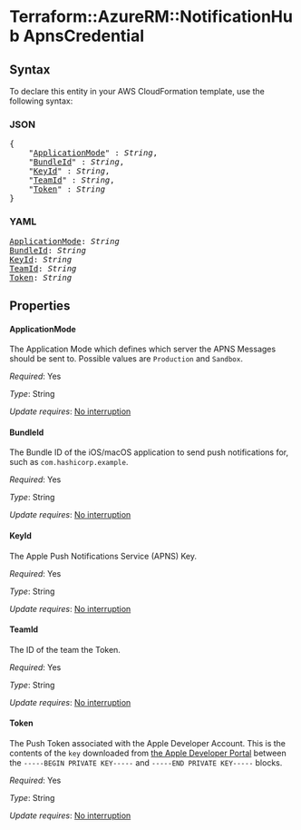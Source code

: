 # Terraform::AzureRM::NotificationHub ApnsCredential

## Syntax

To declare this entity in your AWS CloudFormation template, use the following syntax:

### JSON

<pre>
{
    "<a href="#applicationmode" title="ApplicationMode">ApplicationMode</a>" : <i>String</i>,
    "<a href="#bundleid" title="BundleId">BundleId</a>" : <i>String</i>,
    "<a href="#keyid" title="KeyId">KeyId</a>" : <i>String</i>,
    "<a href="#teamid" title="TeamId">TeamId</a>" : <i>String</i>,
    "<a href="#token" title="Token">Token</a>" : <i>String</i>
}
</pre>

### YAML

<pre>
<a href="#applicationmode" title="ApplicationMode">ApplicationMode</a>: <i>String</i>
<a href="#bundleid" title="BundleId">BundleId</a>: <i>String</i>
<a href="#keyid" title="KeyId">KeyId</a>: <i>String</i>
<a href="#teamid" title="TeamId">TeamId</a>: <i>String</i>
<a href="#token" title="Token">Token</a>: <i>String</i>
</pre>

## Properties

#### ApplicationMode

The Application Mode which defines which server the APNS Messages should be sent to. Possible values are `Production` and `Sandbox`.

_Required_: Yes

_Type_: String

_Update requires_: [No interruption](https://docs.aws.amazon.com/AWSCloudFormation/latest/UserGuide/using-cfn-updating-stacks-update-behaviors.html#update-no-interrupt)

#### BundleId

The Bundle ID of the iOS/macOS application to send push notifications for, such as `com.hashicorp.example`.

_Required_: Yes

_Type_: String

_Update requires_: [No interruption](https://docs.aws.amazon.com/AWSCloudFormation/latest/UserGuide/using-cfn-updating-stacks-update-behaviors.html#update-no-interrupt)

#### KeyId

The Apple Push Notifications Service (APNS) Key.

_Required_: Yes

_Type_: String

_Update requires_: [No interruption](https://docs.aws.amazon.com/AWSCloudFormation/latest/UserGuide/using-cfn-updating-stacks-update-behaviors.html#update-no-interrupt)

#### TeamId

The ID of the team the Token.

_Required_: Yes

_Type_: String

_Update requires_: [No interruption](https://docs.aws.amazon.com/AWSCloudFormation/latest/UserGuide/using-cfn-updating-stacks-update-behaviors.html#update-no-interrupt)

#### Token

The Push Token associated with the Apple Developer Account. This is the contents of the `key` downloaded from [the Apple Developer Portal](https://developer.apple.com/account/ios/authkey/) between the `-----BEGIN PRIVATE KEY-----` and `-----END PRIVATE KEY-----` blocks.

_Required_: Yes

_Type_: String

_Update requires_: [No interruption](https://docs.aws.amazon.com/AWSCloudFormation/latest/UserGuide/using-cfn-updating-stacks-update-behaviors.html#update-no-interrupt)

